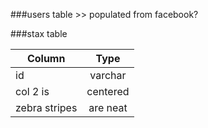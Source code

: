 
###users table >>
populated from facebook?

###stax table

| Column        | Type           |
| ------------- |:-------------:|
| id      | varchar |
| col 2 is      | centered      |
| zebra stripes | are neat      | 
